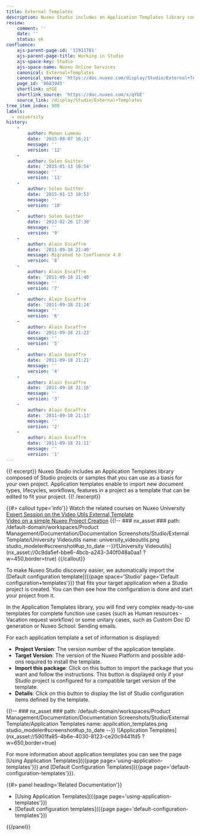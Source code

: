```yaml
---
title: External Templates
description: Nuxeo Studio includes an Application Templates library composed of Studio projects you can use as a basis for your own project. Use our template to fit your project.
review:
    comment: ''
    date: ''
    status: ok
confluence:
    ajs-parent-page-id: '12911781'
    ajs-parent-page-title: Working in Studio
    ajs-space-key: Studio
    ajs-space-name: Nuxeo Online Services
    canonical: External+Templates
    canonical_source: 'https://doc.nuxeo.com/display/Studio/External+Templates'
    page_id: '8683945'
    shortlink: qYGE
    shortlink_source: 'https://doc.nuxeo.com/x/qYGE'
    source_link: /display/Studio/External+Templates
tree_item_index: 900
labels:
  - university
history:
    -
        author: Manon Lumeau
        date: '2015-08-07 16:21'
        message: ''
        version: '12'
    -
        author: Solen Guitter
        date: '2015-01-13 10:54'
        message: ''
        version: '11'
    -
        author: Solen Guitter
        date: '2015-01-13 10:53'
        message: ''
        version: '10'
    -
        author: Solen Guitter
        date: '2013-02-26 17:30'
        message: ''
        version: '9'
    -
        author: Alain Escaffre
        date: '2011-09-18 21:40'
        message: Migrated to Confluence 4.0
        version: '8'
    -
        author: Alain Escaffre
        date: '2011-09-18 21:40'
        message: ''
        version: '7'
    -
        author: Alain Escaffre
        date: '2011-09-18 21:24'
        message: ''
        version: '6'
    -
        author: Alain Escaffre
        date: '2011-09-18 21:23'
        message: ''
        version: '5'
    -
        author: Alain Escaffre
        date: '2011-09-18 21:21'
        message: ''
        version: '4'
    -
        author: Alain Escaffre
        date: '2011-09-18 21:16'
        message: ''
        version: '3'
    -
        author: Alain Escaffre
        date: '2011-09-18 21:13'
        message: ''
        version: '2'
    -
        author: Alain Escaffre
        date: '2011-09-18 21:11'
        message: ''
        version: '1'
---
```


{{! excerpt}}
Nuxeo Studio includes an Application Templates library composed of Studio projects or samples that you can use as a basis for your own project. Application templates enable to import new document types, lifecycles, workflows, features in a project as a template that can be edited to fit your project.
{{! /excerpt}}

{{#> callout type='info'}}
Watch the related courses on Nuxeo University<br>[Expert Session on the Video Utils External Template](https://university.nuxeo.com/learn/public/course/view/elearning/135/expert-session-studio-external-templates-videoutils)<br>[Video on a simple Nuxeo Project Creation](https://university.nuxeo.com/learn/public/course/view/elearning/144/nuxeo-platform-quickstart-creation-of-a-simple-nuxeo-studio-project)
{{!--     ### nx_asset ###
    path: /default-domain/workspaces/Product Management/Documentation/Documentation Screenshots/Studio/External Template/University Videoutils
    name: university_videoutils.png
    studio_modeler#screenshot#up_to_date
--}}![University Videoutils](nx_asset://0c9da5ef-bbe6-4bcb-a243-340f048a0aa1 ?w=450,border=true)
{{/callout}}

To make Nuxeo Studio discovery easier, we automatically import the [Default configuration template]({{page space='Studio' page='Default configuration+templates'}}) that fits your target application when a Studio project is created. You can then see how the configuration is done and start your project from it.

In the Application Templates library, you will find very complex ready-to-use templates for complete function use cases (such as Human resources - Vacation request workflow) or some unitary cases, such as Custom Doc ID generation or Nuxeo School: Sending emails.

For each application template a set of information is displayed:

- **Project Version**: The version number of the application template.
- **Target Version**: The version of the Nuxeo Platform and possible add-ons required to install the template.
- **Import this package**: Click on this button to import the package that you want and follow the instructions. This button is displayed only if your Studio project is configured for a compatible target version of the template.
- **Details**: Click on this button to display the list of Studio configuration items defined by the template.

{{!--     ### nx_asset ###
    path: /default-domain/workspaces/Product Management/Documentation/Documentation Screenshots/Studio/External Template/Application Templates
    name: application_templates.png
    studio_modeler#screenshot#up_to_date
--}}
![Application Templates](nx_asset://5901fa85-4b6e-4030-8123-ce20c9441fd5 ?w=650,border=true)

For more information about application templates you can see the page [Using Application Templates]({{page page='using-application-templates'}}) and [Default Configuration Templates]({{page page='default-configuration-templates'}}).

<div class="row" data-equalizer data-equalize-on="medium">
<div class="column medium-6">
{{#> panel heading='Related Documentation'}}

- [Using Application Templates]({{page page='using-application-templates'}})
- [Default configuration templates]({{page page='default-configuration-templates'}})

{{/panel}}
</div>
<div class="column medium-6">
</div>
</div>
